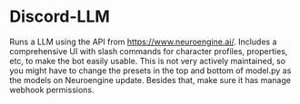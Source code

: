 # Discord-LLM
Runs a LLM using the API from https://www.neuroengine.ai/. Includes a comprehensive UI with slash commands for character profiles, properties, etc, to make the bot easily usable.
This is not very actively maintained, so you might have to change the presets in the top and bottom of model.py as the models on Neuroengine update. 
Besides that, make sure it has manage webhook permissions.
